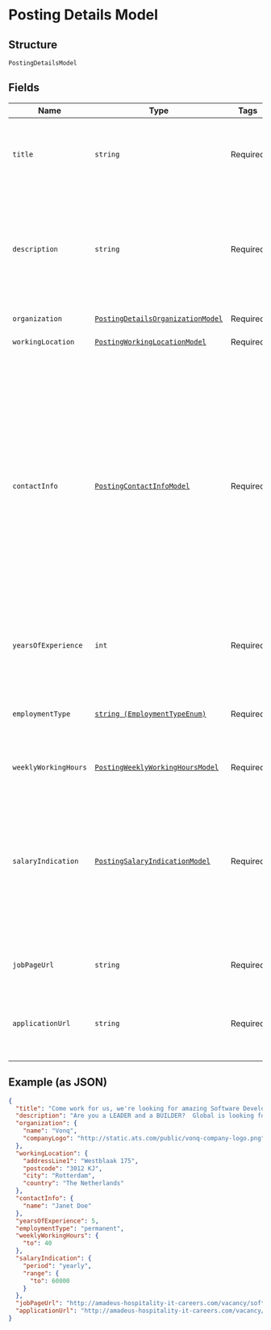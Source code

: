 
# Posting Details Model

## Structure

`PostingDetailsModel`

## Fields

| Name | Type | Tags | Description | Getter | Setter |
|  --- | --- | --- | --- | --- | --- |
| `title` | `string` | Required | The title of the posting across the different Channels where the posting is going to be published. | getTitle(): string | setTitle(string title): void |
| `description` | `string` | Required | Full description of the job posting, including all possible sections<br><br>**Allowed tags:** `a[href\|target], em, b, br, strong, i, li, ol, p, ul` | getDescription(): string | setDescription(string description): void |
| `organization` | [`PostingDetailsOrganizationModel`](../../doc/models/posting-details-organization-model.md) | Required | - | getOrganization(): PostingDetailsOrganizationModel | setOrganization(PostingDetailsOrganizationModel organization): void |
| `workingLocation` | [`PostingWorkingLocationModel`](../../doc/models/posting-working-location-model.md) | Required | - | getWorkingLocation(): PostingWorkingLocationModel | setWorkingLocation(PostingWorkingLocationModel workingLocation): void |
| `contactInfo` | [`PostingContactInfoModel`](../../doc/models/posting-contact-info-model.md) | Required | Contact is whom to contact about the job. This may be part of the posting info for candidates to know whom they can reach out to in order to learn more about the vacancy. As a minimum, a contact name is required to be able to offer a standardized check out experience for all 5000+ channels we offer, and to enable fast campaign delivery. | getContactInfo(): PostingContactInfoModel | setContactInfo(PostingContactInfoModel contactInfo): void |
| `yearsOfExperience` | `int` | Required | Numbers of years of experience required for this position | getYearsOfExperience(): int | setYearsOfExperience(int yearsOfExperience): void |
| `employmentType` | [`string (EmploymentTypeEnum)`](../../doc/models/employment-type-enum.md) | Required | The type of employment of the posting, whether it's a permanent position or a fixed time position | getEmploymentType(): string | setEmploymentType(string employmentType): void |
| `weeklyWorkingHours` | [`PostingWeeklyWorkingHoursModel`](../../doc/models/posting-weekly-working-hours-model.md) | Required | - | getWeeklyWorkingHours(): PostingWeeklyWorkingHoursModel | setWeeklyWorkingHours(PostingWeeklyWorkingHoursModel weeklyWorkingHours): void |
| `salaryIndication` | [`PostingSalaryIndicationModel`](../../doc/models/posting-salary-indication-model.md) | Required | Most job boards require a salary indication to be provided. This is a required field to be able to offer a standardized check out experience for all 5000+ channels we offer, and to enable fast campaign delivery. | getSalaryIndication(): PostingSalaryIndicationModel | setSalaryIndication(PostingSalaryIndicationModel salaryIndication): void |
| `jobPageUrl` | `string` | Required | Link to the page with the description of the job | getJobPageUrl(): string | setJobPageUrl(string jobPageUrl): void |
| `applicationUrl` | `string` | Required | Link to the page where the candidate needs to be directed when applying for a position | getApplicationUrl(): string | setApplicationUrl(string applicationUrl): void |

## Example (as JSON)

```json
{
  "title": "Come work for us, we're looking for amazing Software Developers",
  "description": "Are you a LEADER and a BUILDER?  Global is looking for individuals who are dynamic, sales-oriented, and who want to control their destiny.  With a full training programme and consistent support, Global will provide you with the tools to excel in this very lucrative business.",
  "organization": {
    "name": "Vonq",
    "companyLogo": "http://static.ats.com/public/vonq-company-logo.png"
  },
  "workingLocation": {
    "addressLine1": "Westblaak 175",
    "postcode": "3012 KJ",
    "city": "Rotterdam",
    "country": "The Netherlands"
  },
  "contactInfo": {
    "name": "Janet Doe"
  },
  "yearsOfExperience": 5,
  "employmentType": "permanent",
  "weeklyWorkingHours": {
    "to": 40
  },
  "salaryIndication": {
    "period": "yearly",
    "range": {
      "to": 60000
    }
  },
  "jobPageUrl": "http://amadeus-hospitality-it-careers.com/vacancy/software-development-manager-breda",
  "applicationUrl": "http://amadeus-hospitality-it-careers.com/vacancy/software-development-manager-breda/apply"
}
```

